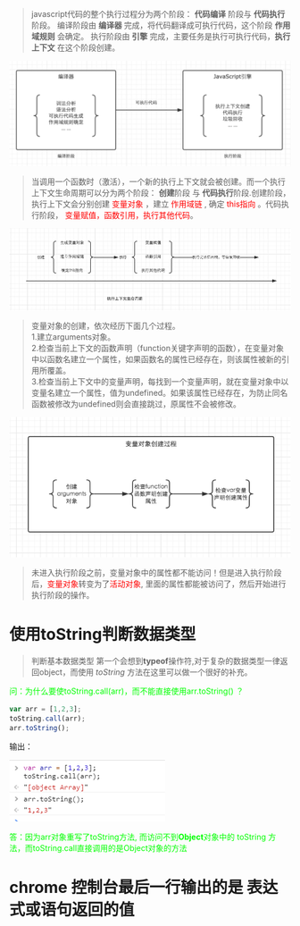 > javascript代码的整个执行过程分为两个阶段： **代码编译** 阶段与 **代码执行** 阶段。
编译阶段由 **编译器** 完成，将代码翻译成可执行代码，这个阶段 **作用域规则** 会确定。
执行阶段由 **引擎** 完成，主要任务是执行可执行代码，**执行上下文** 在这个阶段创建。

![img](./img/1.png)

> 当调用一个函数时（激活），一个新的执行上下文就会被创建。而一个执行上下文生命周期可以分为两个阶段： **创建**阶段 与 **代码执行**阶段.创建阶段，执行上下文会分别创建 <font style='color:red'> 变量对象 </font> ，建立<font style='color:red'> 作用域链 </font>, 确定<font style='color:red'> this指向 </font>。代码执行阶段，<font style='color:red'> 变量赋值，函数引用，执行其他代码</font>。

![img](./img/2.png)

> 变量对象的创建，依次经历下面几个过程。<br />
1.建立arguments对象。<br />
2.检查当前上下文的函数声明（function关键字声明的函数），在变量对象中以函数名建立一个属性，如果函数名的属性已经存在，则该属性被新的引用所覆盖。<br />
3.检查当前上下文中的变量声明，每找到一个变量声明，就在变量对象中以变量名建立一个属性，值为undefined。如果该属性已经存在，为防止同名函数被修改为undefined则会直接跳过，原属性不会被修改。

![img](./img/3.png)

> 未进入执行阶段之前，变量对象中的属性都不能访问！但是进入执行阶段后，<font style='color:red'>变量对象</font>转变为了<font style='color:red'>活动对象</font>, 里面的属性都能被访问了，然后开始进行执行阶段的操作。

# 使用toString判断数据类型

>判断基本数据类型 第一个会想到**typeof**操作符,对于复杂的数据类型一律返回object，而使用 _toString_ 方法在这里可以做一个很好的补充。

<font color=#00ff00>问：为什么要使toString.call(arr)，而不能直接使用arr.toString() ？</font>

```js
var arr = [1,2,3];
toString.call(arr);
arr.toString();

```
输出：

![image](./img/toString.png)

<font color=#00ff00>答：因为arr对象重写了toString方法, 而访问不到**Object**对象中的 toString 方法，而toString.call直接调用的是Object对象的方法</font>


# chrome 控制台最后一行输出的是 表达式或语句返回的值
